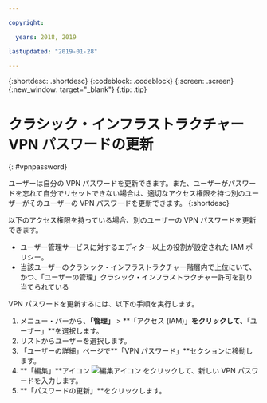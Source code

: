 ```yaml
---

copyright:

  years: 2018, 2019

lastupdated: "2019-01-28"

---
```


{:shortdesc: .shortdesc}
{:codeblock: .codeblock}
{:screen: .screen}
{:new_window: target="_blank"}
{:tip: .tip}

# クラシック・インフラストラクチャー VPN パスワードの更新
{: #vpnpassword}

ユーザーは自分の VPN パスワードを更新できます。また、ユーザーがパスワードを忘れて自分でリセットできない場合は、適切なアクセス権限を持つ別のユーザーがそのユーザーの VPN パスワードを更新できます。 
{:shortdesc}

以下のアクセス権限を持っている場合、別のユーザーの VPN パスワードを更新できます。

  * ユーザー管理サービスに対するエディター以上の役割が設定された IAM ポリシー。
  * 当該ユーザーのクラシック・インフラストラクチャー階層内で上位にいて、かつ、「ユーザーの管理」クラシック・インフラストラクチャー許可を割り当てられている

VPN パスワードを更新するには、以下の手順を実行します。

1. メニュー・バーから、**「管理」** &gt; **「アクセス (IAM)」**をクリックして、**「ユーザー」**を選択します。 
2. リストからユーザーを選択します。
3. 「ユーザーの詳細」ページで**「VPN パスワード」**セクションに移動します。
4. **「編集」**アイコン ![編集アイコン](../icons/icon_write.svg) をクリックして、新しい VPN パスワードを入力します。 
5. **「パスワードの更新」**をクリックします。 
